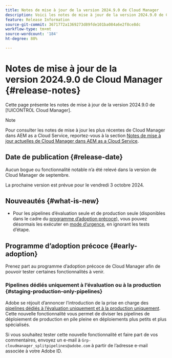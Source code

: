 ```yaml
---
title: Notes de mise à jour de la version 2024.9.0 de Cloud Manager
description: Voici les notes de mise à jour de la version 2024.9.0 de Cloud Manager.
feature: Release Information
source-git-commit: 3671772a1369273d89fde101ba084a6e2f8ce8dc
workflow-type: tm+mt
source-wordcount: '184'
ht-degree: 80%

---
```


# Notes de mise à jour de la version 2024.9.0 de Cloud Manager {#release-notes}

Cette page présente les notes de mise à jour de la version 2024.9.0 de [!UICONTROL Cloud Manager].

>[!NOTE]
>
>Pour consulter les notes de mise à jour les plus récentes de Cloud Manager dans AEM as a Cloud Service, reportez-vous à la section [Notes de mise à jour actuelles de Cloud Manager dans AEM as a Cloud Service](https://experienceleague.adobe.com/fr/docs/experience-manager-cloud-service/content/release-notes/cloud-manager/current).

## Date de publication {#release-date}

Aucun bogue ou fonctionnalité notable n’a été relevé dans la version de Cloud Manager de septembre.

La prochaine version est prévue pour le vendredi 3 octobre 2024.


## Nouveautés {#what-is-new}

* Pour les pipelines d’évaluation seule et de production seule (disponibles dans le cadre du [programme d’adoption précoce](#staging-production-only-pipelines)), vous pouvez désormais les exécuter en [mode d’urgence](/help/using/stage-prod-only.md#emergency-mode), en ignorant les tests d’étape.

## Programme d’adoption précoce {#early-adoption}

Prenez part au programme d’adoption précoce de Cloud Manager afin de pouvoir tester certaines fonctionnalités à venir.


### Pipelines dédiés uniquement à l’évaluation ou à la production {#staging-production-only-pipelines}

Adobe se réjouit d’annoncer l’introduction de la prise en charge des [pipelines dédiés à l’évaluation uniquement et à la production uniquement](/help/using/stage-prod-only.md). Cette nouvelle fonctionnalité vous permet de diviser les pipelines de déploiement de production en pile pleine en déploiements plus petits et plus spécialisés.

Si vous souhaitez tester cette nouvelle fonctionnalité et faire part de vos commentaires, envoyez un e-mail à `Grp-cloudmanager_splitpipelines@adobe.com` à partir de l’adresse e-mail associée à votre Adobe ID.

<!-- ## Bug fixes

* text

## Known Issues {#known-issues}

{{content-copy-known-issues}} LEAVE IN??? -->